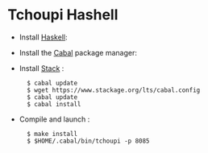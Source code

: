 # Tchoupi Hashell

* Install [Haskell](http://www.haskell.org):

* Install the [Cabal](http://www.haskell.org/cabal/) package manager:

* Install [Stack](https://www.stackage.org/)  :

        $ cabal update
        $ wget https://www.stackage.org/lts/cabal.config
        $ cabal update
        $ cabal install

* Compile and launch :

        $ make install
		$ $HOME/.cabal/bin/tchoupi -p 8085
